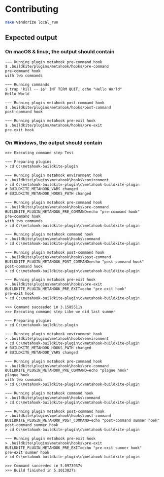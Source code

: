 # Contributing

```bash
make vendorize local_run
```

## Expected output

### On macOS & linux, the output should contain

```txt
~~~ Running plugin metahook pre-command hook
$ .buildkite/plugins/metahook/hooks/pre-command
pre-command hook
with two commands

~~~ Running commands
$ trap 'kill -- $$' INT TERM QUIT; echo "Hello World"
Hello World

~~~ Running plugin metahook post-command hook
$ .buildkite/plugins/metahook/hooks/post-command
post-command hook

~~~ Running plugin metahook pre-exit hook
$ .buildkite/plugins/metahook/hooks/pre-exit
pre-exit hook
```

### On Windows, the output should contain

```txt
>>> Executing command step Test

~~~ Preparing plugins
> cd C:\metahook-buildkite-plugin

~~~ Running plugin metahook environment hook
> .buildkite\plugins\metahook\hooks\environment
> cd C:\metahook-buildkite-plugin\c\metahook-buildkite-plugin
# BUILDKITE_METAHOOK_VARS changed
# BUILDKITE_METAHOOK_HOOKS_PATH changed

~~~ Running plugin metahook pre-command hook
> .buildkite\plugins\metahook\hooks\pre-command
BUILDKITE_PLUGIN_METAHOOK_PRE_COMMAND=echo "pre-command hook"
pre-command hook
with two commands
> cd C:\metahook-buildkite-plugin\c\metahook-buildkite-plugin

~~~ Running plugin metahook command hook
> .buildkite\plugins\metahook\hooks\command
> cd C:\metahook-buildkite-plugin\c\metahook-buildkite-plugin

~~~ Running plugin metahook post-command hook
> .buildkite\plugins\metahook\hooks\post-command
BUILDKITE_PLUGIN_METAHOOK_POST_COMMAND=echo "post-command hook"
post-command hook
> cd C:\metahook-buildkite-plugin\c\metahook-buildkite-plugin

~~~ Running plugin metahook pre-exit hook
> .buildkite\plugins\metahook\hooks\pre-exit
BUILDKITE_PLUGIN_METAHOOK_PRE_EXIT=echo "pre-exit hook"
pre-exit hook
> cd C:\metahook-buildkite-plugin\c\metahook-buildkite-plugin

>>> Command succeeded in 3.1585511s
>>> Executing command step Like we did last summer

~~~ Preparing plugins
> cd C:\metahook-buildkite-plugin

~~~ Running plugin metahook environment hook
> .buildkite\plugins\metahook\hooks\environment
> cd C:\metahook-buildkite-plugin\c\metahook-buildkite-plugin
# BUILDKITE_METAHOOK_HOOKS_PATH changed
# BUILDKITE_METAHOOK_VARS changed

~~~ Running plugin metahook pre-command hook
> .buildkite\plugins\metahook\hooks\pre-command
BUILDKITE_PLUGIN_METAHOOK_PRE_COMMAND=echo "plague hook"
plague hook
with two commands
> cd C:\metahook-buildkite-plugin\c\metahook-buildkite-plugin

~~~ Running plugin metahook command hook
> .buildkite\plugins\metahook\hooks\command
> cd C:\metahook-buildkite-plugin\c\metahook-buildkite-plugin

~~~ Running plugin metahook post-command hook
> .buildkite\plugins\metahook\hooks\post-command
BUILDKITE_PLUGIN_METAHOOK_POST_COMMAND=echo "post-command summer hook"
post-command summer hook
> cd C:\metahook-buildkite-plugin\c\metahook-buildkite-plugin

~~~ Running plugin metahook pre-exit hook
> .buildkite\plugins\metahook\hooks\pre-exit
BUILDKITE_PLUGIN_METAHOOK_PRE_EXIT=echo "pre-exit summer hook"
pre-exit summer hook
> cd C:\metahook-buildkite-plugin\c\metahook-buildkite-plugin

>>> Command succeeded in 5.0973937s
>>> Build finished in 5.1013827s
```
